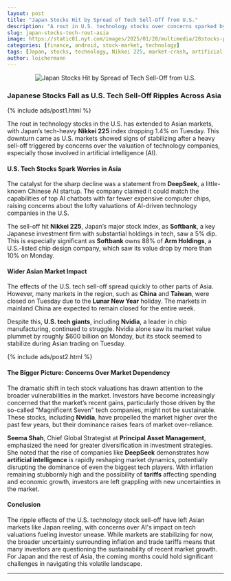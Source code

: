 ```yaml
---
layout: post
title: "Japan Stocks Hit by Spread of Tech Sell-Off from U.S."
description: "A rout in U.S. technology stocks over concerns sparked by a Chinese AI startup has spread to Asian markets, with Japan’s Nikkei 225 suffering losses."
slug: japan-stocks-tech-rout-asia
image: https://static01.nyt.com/images/2025/01/28/multimedia/28stocks-plqb/28stocks-plqb-superJumbo.jpg?quality=75&auto=webp
categories: [finance, android, stock-market, technology]
tags: [Japan, stocks, technology, Nikkei 225, market-crash, artificial-intelligence, Nvidia]
author: loichermann
---
```


<div style="text-align: center;">
  <img src="https://static01.nyt.com/images/2025/01/28/multimedia/28stocks-plqb/28stocks-plqb-superJumbo.jpg?quality=75&auto=webp" alt="Japan Stocks Hit by Spread of Tech Sell-Off from U.S.">
</div>

### Japanese Stocks Fall as U.S. Tech Sell-Off Ripples Across Asia

{% include ads/post1.html %}

The rout in technology stocks in the U.S. has extended to Asian markets, with Japan’s tech-heavy **Nikkei 225** index dropping 1.4% on Tuesday. This downturn came as U.S. markets showed signs of stabilizing after a heavy sell-off triggered by concerns over the valuation of technology companies, especially those involved in artificial intelligence (AI).

#### U.S. Tech Stocks Spark Worries in Asia

The catalyst for the sharp decline was a statement from **DeepSeek**, a little-known Chinese AI startup. The company claimed it could match the capabilities of top AI chatbots with far fewer expensive computer chips, raising concerns about the lofty valuations of AI-driven technology companies in the U.S. 

The sell-off hit **Nikkei 225**, Japan’s major stock index, as **Softbank**, a key Japanese investment firm with substantial holdings in tech, saw a 5% dip. This is especially significant as **Softbank** owns 88% of **Arm Holdings**, a U.S.-listed chip design company, which saw its value drop by more than 10% on Monday.

#### Wider Asian Market Impact

The effects of the U.S. tech sell-off spread quickly to other parts of Asia. However, many markets in the region, such as **China** and **Taiwan**, were closed on Tuesday due to the **Lunar New Year** holiday. The markets in mainland China are expected to remain closed for the entire week.

Despite this, **U.S. tech giants**, including **Nvidia**, a leader in chip manufacturing, continued to struggle. Nvidia alone saw its market value plummet by roughly $600 billion on Monday, but its stock seemed to stabilize during Asian trading on Tuesday.

{% include ads/post2.html %}

#### The Bigger Picture: Concerns Over Market Dependency

The dramatic shift in tech stock valuations has drawn attention to the broader vulnerabilities in the market. Investors have become increasingly concerned that the market’s recent gains, particularly those driven by the so-called "Magnificent Seven" tech companies, might not be sustainable. These stocks, including **Nvidia**, have propelled the market higher over the past few years, but their dominance raises fears of market over-reliance.

**Seema Shah**, Chief Global Strategist at **Principal Asset Management**, emphasized the need for greater diversification in investment strategies. She noted that the rise of companies like **DeepSeek** demonstrates how **artificial intelligence** is rapidly reshaping market dynamics, potentially disrupting the dominance of even the biggest tech players. With inflation remaining stubbornly high and the possibility of **tariffs** affecting spending and economic growth, investors are left grappling with new uncertainties in the market.

#### Conclusion

The ripple effects of the U.S. technology stock sell-off have left Asian markets like Japan reeling, with concerns over AI's impact on tech valuations fueling investor unease. While markets are stabilizing for now, the broader uncertainty surrounding inflation and trade tariffs means that many investors are questioning the sustainability of recent market growth. For Japan and the rest of Asia, the coming months could hold significant challenges in navigating this volatile landscape.

---


